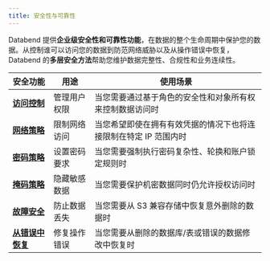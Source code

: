 ```yaml
---
title: 安全性与可靠性
---
```


Databend 提供**企业级安全性和可靠性功能**，在数据的整个生命周期中保护您的数据。从控制谁可以访问您的数据到防范网络威胁以及从操作错误中恢复，Databend 的**多层安全方法**帮助您维护数据完整性、合规性和业务连续性。

| 安全功能 | 用途 | 使用场景 |
|-----------------|---------|------------|
| [**访问控制**](/guides/security/access-control) | 管理用户权限 | 当您需要通过基于角色的安全性和对象所有权来控制数据访问时 |
| [**网络策略**](/guides/security/network-policy) | 限制网络访问 | 当您希望即使在拥有有效凭据的情况下也将连接限制在特定 IP 范围内时 |
| [**密码策略**](/guides/security/password-policy) | 设置密码要求 | 当您需要强制执行密码复杂性、轮换和账户锁定规则时 |
| [**掩码策略**](/guides/security/masking-policy) | 隐藏敏感数据 | 当您需要保护机密数据同时仍允许授权访问时 |
| [**故障安全**](/guides/security/fail-safe) | 防止数据丢失 | 当您需要从 S3 兼容存储中恢复意外删除的数据时 |
| [**从错误中恢复**](/guides/security/recovery-from-operational-errors) | 修复操作错误 | 当您需要从删除的数据库/表或错误的数据修改中恢复时 |
